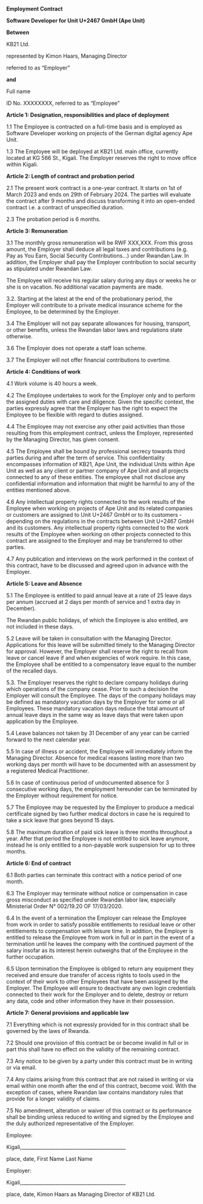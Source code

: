 **Employment Contract**

**Software Developer for Unit U+2467 GmbH (Ape Unit)**

**Between**

KB21 Ltd.

represented by Kimon Haars, Managing Director

referred to as “Employer”

**and**

Full name

ID No. XXXXXXXX, referred to as “Employee”

**Article 1: Designation, responsibilities and place of deployment**

1.1 The Employee is contracted on a full-time basis and is employed as Software Developer working on projects of the German digital agency Ape Unit.

1.3 The Employee will be deployed at KB21 Ltd. main office, currently located at KG 566 St., Kigali. The Employer reserves the right to move office within Kigali.

**Article 2: Length of contract and probation period**

2.1 The present work contract is a one-year contract. It starts on 1st of March 2023 and ends on 29th of February 2024. The parties will evaluate the contract after 9 months and discuss transforming it into an open-ended contract i.e. a contract of unspecified duration.

2.3 The probation period is 6 months.

**Article 3: Remuneration**

3.1 The monthly gross remuneration will be RWF XXX,XXX. From this gross amount, the Employer shall deduce all legal taxes and contributions (e.g. Pay as You Earn, Social Security Contributions...) under Rwandan Law. In addition, the Employer shall pay the Employer contribution to social security as stipulated under Rwandan Law.

The Employee will receive his regular salary during any days or weeks he or she is on vacation. No additional vacation payments are made.

3.2. Starting at the latest at the end of the probationary period, the Employer will contribute to a private medical insurance scheme for the Employee, to be determined by the Employer.

3.4 The Employer will not pay separate allowances for housing, transport, or other benefits, unless the Rwandan labor laws and regulations state otherwise.

3.6 The Employer does not operate a staff loan scheme.

3.7 The Employer will not offer financial contributions to overtime.

**Article 4: Conditions of work**

4.1 Work volume is 40 hours a week.

4.2 The Employee undertakes to work for the Employer only and to perform the assigned duties with care and diligence. Given the specific context, the parties expressly agree that the Employer has the right to expect the Employee to be flexible with regard to duties assigned.

4.4 The Employee may not exercise any other paid activities than those resulting from this employment contract, unless the Employer, represented by the Managing Director, has given consent.

4.5 The Employee shall be bound by professional secrecy towards third parties during and after the term of service. This confidentiality encompasses information of KB21, Ape Unit, the individual Units within Ape Unit as well as any client or partner company of Ape Unit and all projects connected to any of these entities. The employee shall not disclose any confidential information and information that might be harmful to any of the entities mentioned above.

4.6 Any intellectual property rights connected to the work results of the Employee when working on projects of Ape Unit and its related companies or customers are assigned to Unit U+2467 GmbH or to its customers - depending on the regulations in the contracts between Unit U+2467 GmbH and its customers. Any intellectual property rights connected to the work results of the Employee when working on other projects connected to this contract are assigned to the Employer and may be transferred to other parties.

4.7 Any publication and interviews on the work performed in the context of this contract, have to be discussed and agreed upon in advance with the Employer.

**Article 5: Leave and Absence**

5.1 The Employee is entitled to paid annual leave at a rate of 25 leave days per annum (accrued at 2 days per month of service and 1 extra day in December).

The Rwandan public holidays, of which the Employee is also entitled, are not included in these days.

5.2 Leave will be taken in consultation with the Managing Director. Applications for this leave will be submitted timely to the Managing Director for approval. However, the Employer shall reserve the right to recall from leave or cancel leave if and when exigencies of work require. In this case, the Employee shall be entitled to a compensatory leave equal to the number of the recalled days.

5.3. The Employer reserves the right to declare company holidays during which operations of the company cease. Prior to such a decision the Employer will consult the Employee. The days of the company holidays may be defined as mandatory vacation days by the Employer for some or all Employees. These mandatory vacation days reduce the total amount of annual leave days in the same way as leave days that were taken upon application by the Employee.

5.4 Leave balances not taken by 31 December of any year can be carried forward to the next calendar year.

5.5 In case of illness or accident, the Employee will immediately inform the Managing Director. Absence for medical reasons lasting more than two working days per month will have to be documented with an assessment by a registered Medical Practitioner.

5.6 In case of continuous period of undocumented absence for 3 consecutive working days, the employment hereunder can be terminated by the Employer without requirement for notice.

5.7 The Employee may be requested by the Employer to produce a medical certificate signed by two further medical doctors in case he is required to take a sick leave that goes beyond 15 days.

5.8 The maximum duration of paid sick leave is three months throughout a year. After that period the Employee is not entitled to sick leave anymore, instead he is only entitled to a non-payable work suspension for up to three months.

**Article 6: End of contract**

6.1 Both parties can terminate this contract with a notice period of one month.

6.3 The Employer may terminate without notice or compensation in case gross misconduct as specified under Rwandan labor law, especially Ministerial Order N° 002/19.20 OF 17/03/2020.

6.4 In the event of a termination the Employer can release the Employee from work in order to satisfy possible entitlements to residual leave or other entitlements to compensation with leisure time. In addition, the Employer is entitled to release the Employee from work in full or in part in the event of a termination until he leaves the company with the continued payment of the salary insofar as its interest herein outweighs that of the Employee in the further occupation.

6.5 Upon termination the Employee is obliged to return any equipment they received and ensure due transfer of access rights to tools used in the context of their work to other Employees that have been assigned by the Employer. The Employee will ensure to deactivate any own login credentials connected to their work for the Employer and to delete, destroy or return any data, code and other information they have in their possession.

**Article 7: General provisions and applicable law**

7.1 Everything which is not expressly provided for in this contract shall be governed by the laws of Rwanda.

7.2 Should one provision of this contract be or become invalid in full or in part this shall have no effect on the validity of the remaining contract.

7.3 Any notice to be given by a party under this contract must be in writing or via email.

7.4 Any claims arising from this contract that are not raised in writing or via email within one month after the end of this contract, become void. With the exception of cases, where Rwandan law contains mandatory rules that provide for a longer validity of claims.

7.5 No amendment, alteration or waiver of this contract or its performance shall be binding unless reduced to writing and signed by the Employee and the duly authorized representative of the Employer.

Employee:

Kigali,\_\_\_\_\_\_\_\_\_\_\_\_\_\_\_\_\_\_\_\_\_\_\_\_\_\_\_\_\_\_\_\_\_\_\_\_\_\_\_\_\_\_\_

place, date, First Name Last Name

Employer:

Kigali,\_\_\_\_\_\_\_\_\_\_\_\_\_\_\_\_\_\_\_\_\_\_\_\_\_\_\_\_\_\_\_\_\_\_\_\_\_\_\_\_\_\_\_

place, date, Kimon Haars as Managing Director of KB21 Ltd.
